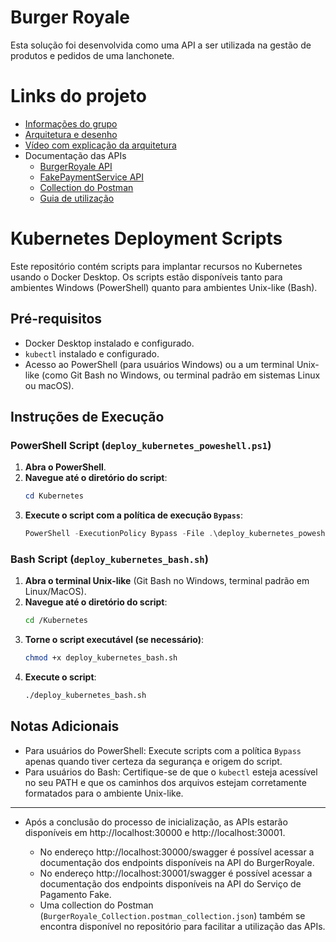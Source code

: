 # Burger Royale

Esta solução foi desenvolvida como uma API a ser utilizada na gestão de produtos e pedidos de uma lanchonete.

# Links do projeto

- [Informações do grupo](https://github.com/BrunoICardoso/TechChallenge/wiki)
- [Arquitetura e desenho](https://github.com/BrunoICardoso/TechChallenge/wiki/Arquitetura-da-Solu%C3%A7%C3%A3o)
- [Vídeo com explicação da arquitetura]()
- Documentação das APIs
    - [BurgerRoyale API](https://github.com/BrunoICardoso/TechChallenge/wiki/API-BurgerRoyale)
    - [FakePaymentService API](https://github.com/BrunoICardoso/TechChallenge/wiki/API-de-pagamentos)
    - [Collection do Postman](./BurgerRoyale_Collection.postman_collection.json)
    - [Guia de utilização](https://github.com/BrunoICardoso/TechChallenge/wiki/Guia-de-utiliza%C3%A7%C3%A3o)

# Kubernetes Deployment Scripts

Este repositório contém scripts para implantar recursos no Kubernetes usando o Docker Desktop.
Os scripts estão disponíveis tanto para ambientes Windows (PowerShell) quanto para ambientes Unix-like (Bash).

## Pré-requisitos

- Docker Desktop instalado e configurado.
- `kubectl` instalado e configurado.
- Acesso ao PowerShell (para usuários Windows) ou a um terminal Unix-like (como Git Bash no Windows, ou terminal padrão em sistemas Linux ou macOS).

## Instruções de Execução

### PowerShell Script (`deploy_kubernetes_poweshell.ps1`)

1. **Abra o PowerShell**.
2. **Navegue até o diretório do script**:
   ```powershell
   cd Kubernetes
   ```
3. **Execute o script com a política de execução `Bypass`**:
   ```powershell
   PowerShell -ExecutionPolicy Bypass -File .\deploy_kubernetes_poweshell.ps1
   ```

### Bash Script (`deploy_kubernetes_bash.sh`)

1. **Abra o terminal Unix-like** (Git Bash no Windows, terminal padrão em Linux/MacOS).
2. **Navegue até o diretório do script**:
   ```bash
   cd /Kubernetes
   ```
3. **Torne o script executável (se necessário)**:
   ```bash
   chmod +x deploy_kubernetes_bash.sh
   ```
4. **Execute o script**:
   ```bash
   ./deploy_kubernetes_bash.sh
   ```

## Notas Adicionais

- Para usuários do PowerShell: Execute scripts com a política `Bypass` apenas quando tiver certeza da segurança e origem do script.
- Para usuários do Bash: Certifique-se de que o `kubectl` esteja acessível no seu PATH e que os caminhos dos arquivos estejam corretamente formatados para o ambiente Unix-like.

_________________________________________________

- Após a conclusão do processo de inicialização, as APIs estarão disponíveis em http://localhost:30000 e http://localhost:30001. 

    - No endereço http://localhost:30000/swagger é possível acessar a documentação dos endpoints disponíveis na API do BurgerRoyale.
    - No endereço http://localhost:30001/swagger é possível acessar a documentação dos endpoints disponíveis na API do Serviço de Pagamento Fake.
    - Uma collection do Postman (`BurgerRoyale_Collection.postman_collection.json`) também se encontra disponível no repositório para facilitar a utilização das APIs.
